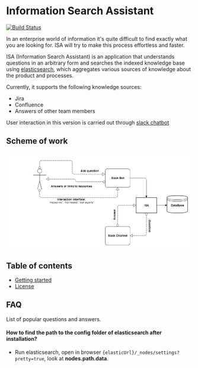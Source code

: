 # Information Search Assistant

[![Build Status](https://travis-ci.com/TinkoffCreditSystems/ISA.svg?branch=master)](https://travis-ci.com/TinkoffCreditSystems/ISA)

In an enterprise world of information it's quite difficult to find
exactly what you are looking for. ISA will try to make this process effortless and faster.

ISA (Information Search Assistant) is an application that understands questions in an arbitrary form and searches the indexed
knowledge base using [elasticsearch](https://www.elastic.co/), which aggregates various sources
of knowledge about the product and processes.

Currently, it supports the following knowledge sources:
* Jira
* Confluence
* Answers of other team members

User interaction in this version is carried out through [slack chatbot](https://slack.com/apps)

## Scheme of work

![alt process](./utils/images/isa_work_process.png)

## Table of contents
* [Getting started](./docs/GETTING_STARTED.md)
* [License](./docs/LICENSE.md)

## FAQ
List of popular questions and answers.
#### How to find the path to the config folder of elasticsearch after installation?
- Run elasticsearch, open in browser `{elasticUrl}/_nodes/settings?pretty=true`, look at **nodes.path.data**.